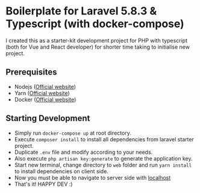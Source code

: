 # Boilerplate for Laravel 5.8.3 & Typescript (with docker-compose)
I created this as a starter-kit development project for PHP with typescript (both for Vue and React developer) for shorter time taking to initialise new project.

## Prerequisites
- Nodejs ([Official website](https://nodejs.org/en/))
- Yarn ([Official website](https://yarnpkg.com/en/))
- Docker ([Official website](https://www.docker.com/))

## Starting Development
- Simply run `docker-compose up` at root directory.
- Execute `composer install` to install all dependencies from laravel starter project.
- Duplicate `.env` file and modify according to your needs.
- Also execute `php artisan key:generate` to generate the application key.
- Start new terminal, change directory to `web` folder and run `yarn install` to install dependencies on client side.
- Now you must be able to navigate to server side with [localhost](http://localhost:8080)
- That's it! HAPPY DEV :)
